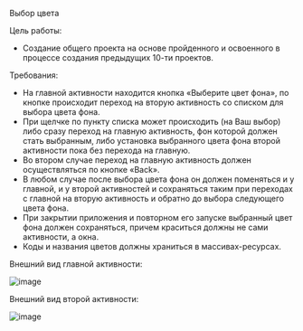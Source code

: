 Выбор цвета

Цель работы:

 - Создание общего проекта на основе пройденного и освоенного в процессе создания предыдущих 10-ти проектов.

Требования: 

 - На главной активности находится кнопка «Выберите цвет фона», по кнопке происходит переход на вторую активность со списком для выбора цвета фона.  
 - При щелчке по пункту списка может происходить (на Ваш выбор) либо сразу переход на главную активность, фон которой должен стать выбранным, 
либо установка выбранного цвета фона второй активности пока без перехода на главную.  
 - Во втором случае переход на главную активность должен осуществляться по кнопке «Back».  
 - В любом случае после выбора цвета фона он должен поменяться и у главной, и у второй активностей 
 и сохраняться таким при переходах с главной на вторую активность и обратно до выбора следующего цвета фона. 
 - При закрытии приложения и повторном его запуске выбранный цвет фона должен сохраняться, причем краситься должны не сами активности, а окна.  
 - Коды и названия цветов должны храниться в массивах-ресурсах.

Внешний вид главной активности: 

![image](https://user-images.githubusercontent.com/91782001/177376127-2dc91d78-a2d5-4bda-a3d8-0580dc779849.png)

Внешний вид второй активности:

![image](https://user-images.githubusercontent.com/91782001/177376146-bcb7ecdb-8c30-4201-aca7-f9c4b24cd451.png)
